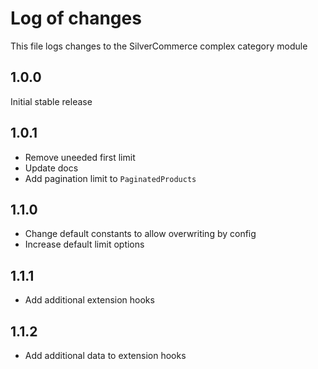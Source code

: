 # Log of changes

This file logs changes to the SilverCommerce complex category module

## 1.0.0

Initial stable release

## 1.0.1

* Remove uneeded first limit
* Update docs
* Add pagination limit to `PaginatedProducts`

## 1.1.0

* Change default constants to allow overwriting by config
* Increase default limit options

## 1.1.1

* Add additional extension hooks

## 1.1.2

* Add additional data to extension hooks